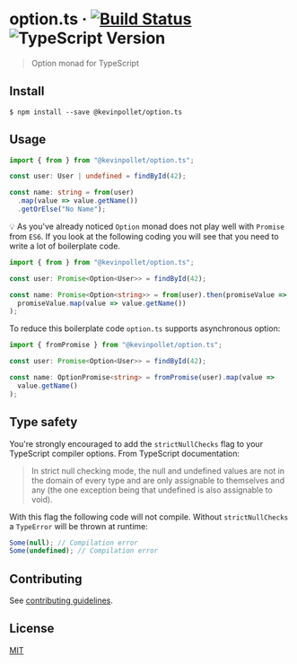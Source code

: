 # option.ts &middot; [![Build Status](https://travis-ci.com/kevinpollet/option.ts.svg?branch=master)](https://travis-ci.com/kevinpollet/option.ts) ![TypeScript Version](https://img.shields.io/badge/TypeScript-3.x-blue.svg)

> Option monad for TypeScript

## Install

```shell
$ npm install --save @kevinpollet/option.ts
```

## Usage

```ts
import { from } from "@kevinpollet/option.ts";

const user: User | undefined = findById(42);

const name: string = from(user)
  .map(value => value.getName())
  .getOrElse("No Name");
```

💡 As you've already noticed `Option` monad does not play well with `Promise` from `ES6`. If you look at the following coding you will see that you need to write a lot of boilerplate code.

```ts
import { from } from "@kevinpollet/option.ts";

const user: Promise<Option<User>> = findById(42);

const name: Promise<Option<string>> = from(user).then(promiseValue =>
  promiseValue.map(value => value.getName())
);
```

To reduce this boilerplate code `option.ts` supports asynchronous option:

```ts
import { fromPromise } from "@kevinpollet/option.ts";

const user: Promise<Option<User>> = findById(42);

const name: OptionPromise<string> = fromPromise(user).map(value =>
  value.getName()
);
```

## Type safety

You're strongly encouraged to add the `strictNullChecks` flag to your TypeScript compiler options. From TypeScript documentation:

> In strict null checking mode, the null and undefined values are not in the domain of every type and are only assignable to themselves and any (the one exception being that undefined is also assignable to void).

With this flag the following code will not compile. Without `strictNullChecks` a `TypeError` will be thrown at runtime:

```ts
Some(null); // Compilation error
Some(undefined); // Compilation error
```

## Contributing

See [contributing guidelines](./CONTRIBUTING.md).

## License

[MIT](./LICENSE.md)
